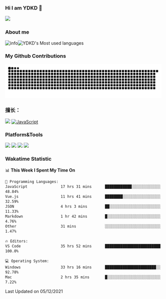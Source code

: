 ### Hi I am YDKD 👋

![](https://visitor-badge.glitch.me/badge?page_id=YDKD.readme)

### About me
![info](https://github-readme-stats.vercel.app/api?username=YDKD&show_icons=true&theme=cobalt)![YDKD's Most used languages](https://github-readme-stats.vercel.app/api/top-langs/?username=YDKD&layout=compact&hide_border=true&langs_count=8)

### My Github Contributions
![](https://raw.githubusercontent.com/YDKD/YDKD/main/assets/github-contribution-grid-snake.svg)

### 擅长：<br />
[![](https://img.shields.io/badge/-Vue.js-007396?style=flat-square&logo=Vue.js&logoColor=#4FC08D)](https://cn.vuejs.org/)
[![JavaScript](https://img.shields.io/badge/-JavaScript-f7e018?style=flat-square&logo=javascript&logoColor=white)]()

### Platform&Tools <br/>

[![]( https://img.shields.io/badge/macOS-Big%20Sur-292e33?style=flat-square&logo=apple&logoColor=ffffff )]() [![](https://img.shields.io/badge/Windows-10-2376bc?style=flat-square&logo=windows&logoColor=ffffff)]() [![]( https://img.shields.io/badge/IDE-Visual%20Studio%20Code-blue?style=flat-square&logo=visual-studio-code&logoColor=ffffff )]() [![]( https://img.shields.io/badge/iPhone-12-999999?style=flat-square&logo=apple&logoColor=ffffff)]() <br />

### Wakatime Statistic
<!--START_SECTION:waka-->
📊 **This Week I Spent My Time On** 

```text
💬 Programming Languages: 
JavaScript               17 hrs 31 mins      ████████████░░░░░░░░░░░░░   48.84% 
Vue.js                   11 hrs 41 mins      ████████░░░░░░░░░░░░░░░░░   32.59% 
JSON                     4 hrs 3 mins        ██░░░░░░░░░░░░░░░░░░░░░░░   11.33% 
Markdown                 1 hr 42 mins        █░░░░░░░░░░░░░░░░░░░░░░░░   4.76% 
Other                    31 mins             ░░░░░░░░░░░░░░░░░░░░░░░░░   1.47%

🔥 Editors: 
VS Code                  35 hrs 52 mins      █████████████████████████   100.0%

💻 Operating System: 
Windows                  33 hrs 16 mins      ███████████████████████░░   92.78% 
Mac                      2 hrs 35 mins       █░░░░░░░░░░░░░░░░░░░░░░░░   7.22%

```


 Last Updated on 05/12/2021
<!--END_SECTION:waka-->

<!--
**YDKD/YDKD** is a ✨ _special_ ✨ repository because its `README.md` (this file) appears on your GitHub profile.

Here are some ideas to get you started:

- 🔭 I’m currently working on ...
- 🌱 I’m currently learning ...
- 👯 I’m looking to collaborate on ...
- 🤔 I’m looking for help with ...
- 💬 Ask me about ...
- 📫 How to reach me: ...
- 😄 Pronouns: ...
- ⚡ Fun fact: ...
-->
